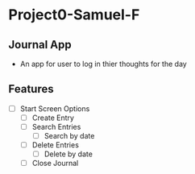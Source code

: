 # Project0-Samuel-F

## Journal App

- An app for user to log in thier thoughts for the day

## Features

- [ ] Start Screen Options
  - [ ] Create Entry
  - [ ] Search Entries
    - [ ] Search by date
  - [ ] Delete Entries
    - [ ] Delete by date
  - [ ] Close Journal
